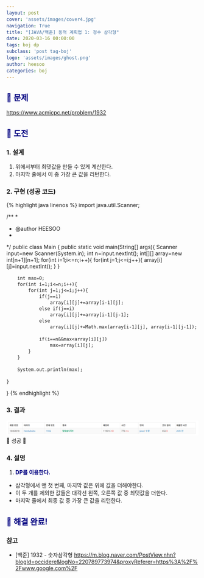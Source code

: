 ```yaml
---
layout: post
cover: 'assets/images/cover4.jpg'
navigation: True
title: "[JAVA/백준] 동적 계획법 1: 정수 삼각형"
date: 2020-03-16 00:00:00
tags: boj dp
subclass: 'post tag-boj'
logo: 'assets/images/ghost.png'
author: heesoo
categories: boj
---
```

## <span style="color:navy">👀 문제</span>
<https://www.acmicpc.net/problem/1932>

## <span style="color:navy">👊 도전</span>

### 1. 설계
1. 위에서부터 최댓값을 만들 수 있게 계산한다.
2. 마지막 줄에서 이 중 가장 큰 값을 리턴한다.

### 2. 구현 (성공 코드)
{% highlight java linenos %}
import java.util.Scanner;

/**
 * 
 * @author HEESOO
 *
 */
public class Main {
	public static void main(String[] args){
		Scanner input=new Scanner(System.in);
		int n=input.nextInt();
		int[][] array=new int[n+1][n+1];
		for(int i=1;i<=n;i++){
			for(int j=1;j<=i;j++){
				array[i][j]=input.nextInt();
			}
		}
		
		int max=0;
		for(int i=1;i<=n;i++){
			for(int j=1;j<=i;j++){
				if(j==1)
					array[i][j]+=array[i-1][j];
				else if(j==i)
					array[i][j]+=array[i-1][j-1];
				else
					array[i][j]+=Math.max(array[i-1][j], array[i-1][j-1]);
				
				if(i==n&&max<array[i][j])
					max=array[i][j];
			}
		}
		
		System.out.println(max);
		
	}
}
 {% endhighlight %}

### 3. 결과
![실행결과](./assets/images/200316_1.PNG)
🤟 성공 🤟 

### 4. 설명
1. **<span style="color:navy">DP를 이용한다.</span>**
- 삼각형에서 맨 첫 번째, 마지막 값은 위에 값을 더해야한다.
- 이 두 개를 제외한 값들은 대각선 왼쪽, 오른쪽 값 중 최댓값을 더한다.
- 마지막 줄에서 최종 값 중 가장 큰 값을 리턴한다.

## <span style="color:navy">👏 해결 완료!</span>

### 참고
- [백준] 1932 - 숫자삼각형 <https://m.blog.naver.com/PostView.nhn?blogId=occidere&logNo=220789773974&proxyReferer=https%3A%2F%2Fwww.google.com%2F>
